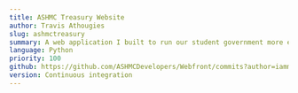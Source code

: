 ```yaml
---
title: ASHMC Treasury Website
author: Travis Athougies
slug: ashmctreasury
summary: A web application I built to run our student government more efficiently and transparently. Reduced reimbursement time, increased organization, and made spending data available to all students.
language: Python
priority: 100
github: https://github.com/ASHMCDevelopers/Webfront/commits?author=iammisc
version: Continuous integration
---
```

